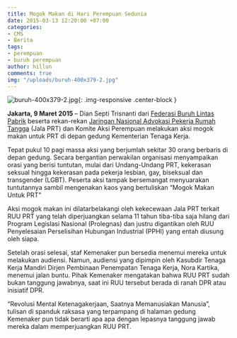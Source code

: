 ```yaml
---
title: Mogok Makan di Hari Perempuan Sedunia
date: 2015-03-13 12:20:00 +07:00
categories:
- CMS
- Berita
tags:
- perempuan
- buruh perempuan
author: hillun
comments: true
img: "/uploads/buruh-400x379-2.jpg"
---
```


![buruh-400x379-2.jpg](/uploads/buruh-400x379-2.jpg){: .img-responsive .center-block }

**Jakarta, 9 Maret 2015** – Dian Septi Trisnanti dari [Federasi Buruh Lintas Pabrik](http://www.buruhlintaspabrik.com/) beserta rekan-rekan [Jaringan Nasional Advokasi Pekerja Rumah Tangga](http://www.jalaprt.co/) (Jala PRT) dan Komite Aksi Perempuan melakukan aksi mogok makan untuk PRT di depan gedung Kementerian Tenaga Kerja.

Tepat pukul 10 pagi massa aksi yang berjumlah sekitar 30 orang berbaris di depan gedung. Secara bergantian perwakilan organisasi menyampaikan orasi yang berisi tuntutan, mulai dari Undang-Undang PRT, kekerasan seksual hingga kekerasan pada pekerja lesbian, gay, biseksual dan transgender (LGBT). Peserta aksi tampak bersemangat menyuarakan tuntutannya sambil mengenakan kaos yang bertuliskan “Mogok Makan Untuk PRT”

Aksi mogok makan ini dilatarbelakangi oleh kekecewaan Jala PRT terkait RUU PRT yang telah diperjuangkan selama 11 tahun tiba-tiba saja hilang dari Program Legislasi Nasional (Prolegnas) dan justru digantikan oleh RUU Penyelesaian Perselisihan Hubungan Industrial (PPHI) yang entah diusung oleh siapa.

Setelah orasi selesai, staf Kemenaker pun bersedia menemui mereka untuk melakukan audiensi. Namun, audiensi yang dipimpin oleh Kasubdir Tenaga Kerja Mandiri Dirjen Pembinaan Penempatan Tenaga Kerja, Nora Kartika, menemui jalan buntu. Pihak Kemenaker mengatakan bahwa RUU PRT sudah bukan tanggung jawabnya, saat ini RUU tersebut berada di ranah DPR atau inisiatif DPR.

“Revolusi Mental Ketenagakerjaan, Saatnya Memanusiakan Manusia”, tulisan di spanduk raksasa yang terpampang di halaman gedung Kemenaker pun tidak berarti apa apa dengan lepasnya tanggung jawab mereka dalam memperjuangkan RUU PRT.